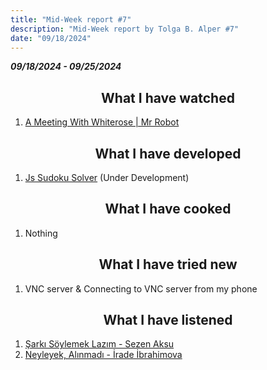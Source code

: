```yaml
---
title: "Mid-Week report #7"
description: "Mid-Week report by Tolga B. Alper #7"
date: "09/18/2024"
---
```


*__09/18/2024 - 09/25/2024__*

## <center> What I have watched </center>

1. [A Meeting With Whiterose | Mr Robot](https://youtu.be/GHI1Rq9oTh8?si=EQJIa0hrKoWlSLP4)

## <center> What I have developed </center>

1. [Js Sudoku Solver](https://github.com/tolgabalper/Js-Sudoku-Solver) (Under Development)

## <center> What I have cooked </center>

1. Nothing

## <center> What I have tried new </center>

1. VNC server & Connecting to VNC server from my phone

## <center> What I have listened </center>

1. [Şarkı Söylemek Lazım - Sezen Aksu](https://open.spotify.com/intl-tr/track/3jZTq9IJuhKVbFR3GXtZ8e?si=b12d6b3061eb495b)
2. [Neyleyek, Alınmadı - İrade İbrahimova](https://open.spotify.com/intl-tr/track/5vjnFz5MVjjQWZDiPyUhcc?si=731d516b0cd1404d)
